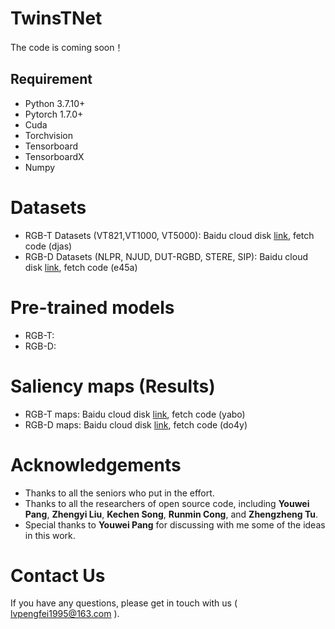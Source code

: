 # TwinsTNet
The code is coming soon！

## Requirement
- Python 3.7.10+
- Pytorch 1.7.0+
- Cuda
- Torchvision
- Tensorboard
- TensorboardX
- Numpy
# Datasets
- RGB-T Datasets (VT821,VT1000, VT5000): Baidu cloud disk [link](https://pan.baidu.com/s/1Vv6mYz4RL2VnwWwZWKLHyA), fetch code (djas)
- RGB-D Datasets (NLPR, NJUD, DUT-RGBD, STERE, SIP): Baidu cloud disk [link](https://pan.baidu.com/s/1rXa_cgnLSMxs9STRpEu7ew), fetch code (e45a)
# Pre-trained models
- RGB-T:
- RGB-D:
# Saliency maps (Results)
- RGB-T maps: Baidu cloud disk [link](https://pan.baidu.com/s/1KCXc7pqu_Pf0fmhWJm4eqQ), fetch code (yabo)
- RGB-D maps: Baidu cloud disk [link](https://pan.baidu.com/s/1GrN4mQFqOQLMwyLx3QlEWA), fetch code (do4y)
# Acknowledgements
- Thanks to all the seniors who put in the effort. 
- Thanks to all the researchers of open source code, including **Youwei Pang**, **Zhengyi Liu**, **Kechen Song**, **Runmin Cong**, and **Zhengzheng Tu**.
- Special thanks to **Youwei Pang** for discussing with me some of the ideas in this work.
# Contact Us
If you have any questions, please get in touch with us ( lvpengfei1995@163.com ).
